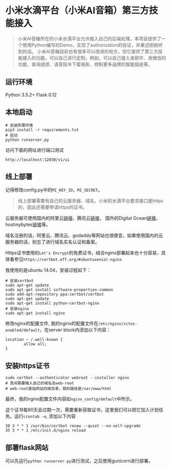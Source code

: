 # 小米水滴平台（小米AI音箱）第三方技能接入

> 小米AI音箱所在的小米水滴平台允许接入自己的后端处理，本项目提供了一个使用Python编写的Demo，实现了authorization的验证，并重述刚刚听到的话。
小米AI音箱目前也有很多可以改进的地方，但它提供了第三方技能接入的功能，可以自己进行定制，例如，可以自己接入发邮件、发微信的功能、查询成绩、语音指令下载电影、控制更多品牌的智能插座等。

## 运行环境
Python 3.5.2+
Flask 0.12

## 本地启动
```
# 安装所需环境
pip3 install -r requirements.txt
# 启动
python runserver.py
```
访问下面的网址进行端口测试
```
http://localhost:12030/v1/ui
```

## 线上部署

记得修改config.py中的`MI_KEY_ID`，`MI_SECRET`。

> 线上部署需要有自己的云服务器、域名，小米的水滴平台要求接口是https的，因此还需要申请https的证书。

云服务器可使用国内的阿里云[链接](www.aliyun.com)、腾讯云[链接](cloud.tencent.com)，
国外的Digital Ocean[链接](https://m.do.co/c/73c1f5a60b4f)、hostmybytes[链接](https://clients.hostmybytes.com/aff.php?aff=748&pid=178)等。

域名注册的话，阿里云、腾讯云、godaddy等网站也很便宜，如果使用国内的云服务器的话，别忘了进行域名实名认证和备案。

Https证书使用的`Let's Encrypt`的免费证书，结合nginx部署起来也十分容易，具体看参见`https://certbot.eff.org/#ubuntuxenial-nginx`

我使用的是ubuntu 14.04，安装过程如下：
```angular2html
# 安装certbot
sudo apt-get update
sudo apt-get install software-properties-common
sudo add-apt-repository ppa:certbot/certbot
sudo apt-get update
sudo apt-get install python-certbot-nginx 
# 安装nginx
sudo apt-get install nginx
```
修改nginx的配置文件, 我的nginx的配置文件在`/etc/nginx/sites-enabled/default`，在server block内添加以下内容： 
```angular2html
location ~ /.well-known {
        allow all;
}
```

## 安装https证书
```
sudo certbot --authenticator webroot --installer nginx
# 其间需要输入自己的域名及web-root
# web-root是指网站的根目录，我的路径是/var/www/html
```
最终，我的nginx配置文件内容如`nginx_config/default`中所示。

这个证书每90天会过期一次，需要重新获取证书，这里我们可以把它加入计划任务。运行`crontab -e`, 添加以下内容
```angular2html
30 3 * * 1 /usr/bin/certbot renew --quiet --no-self-upgrade
35 3 * * 1 /etc/init.d/nginx reload
```

## 部署flask网站
可以先运行`python runserver.py`进行测试，之后使用gunicorn进行部署。
